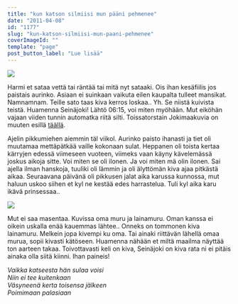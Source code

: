 ```yaml
---
title: "kun katson silmiisi mun pääni pehmenee"
date: "2011-04-08"
id: "1177"
slug: "kun-katson-silmiisi-mun-paani-pehmenee"
coverImageId: ""
template: "page"
post_button_label: "Lue lisää"
---
```


[![](images/nimet%25C3%25B6n26.png)](http://4.bp.blogspot.com/-P8STVUPiMAA/TZ8s0p_G19I/AAAAAAAAAE0/pj1NQk1ASM0/s1600/nimet%25C3%25B6n26.png)

  
Harmi et sataa vettä tai räntää tai mitä nyt sataaki. Ois ihan kesäfiilis jos paistais aurinko. Asiaan ei suinkaan vaikuta eilen kaupalta tulleet mansikat. Namnamnam. Teille sato taas kiva kerros loskaa.. Yh. Se niistä kuivista teistä. Huamenna Seinäjoki! Lähtö 06:15, voi miten myöhään. Mut eiköhän vajaan viiden tunnin automatka riitä silti. Toissatorstain Jokimaakuvia on muuten esillä [täällä](http://maisaw.otukset.fi/kuvat/2011/Ravit/TotoTV+Jokimaa/).  
  
Ajelin pikkumiehen aiemmin täl viikol. Aurinko paisto ihanasti ja tiet oli muutamaa mettäpätkää vaille kokonaan sulat. Heppanen oli toista kertaa kärryjen edessä viimeseen vuoteen, viimeks vaan käyny kävelemässä joskus aikoja sitte. Voi miten se oli ilonen. Ja voi miten mä olin ilonen. Sai ajella ilman hanskoja, tuuliki oli lämmin ja oli älyttömän kiva ajaa pitkästä aikaa. Seuraavana päivänä oli pikkusen jalat aika karussa kunnossa, mut haluun uskoo siihen et kyl ne kestää edes harrastelua. Tuli kyl aika karu ikävä prinsessaa..  
  

[![](images/nimet%25C3%25B6n25.png)](http://4.bp.blogspot.com/-MFuk4a9Zy8c/TZ8szRVxIsI/AAAAAAAAAEw/Bh_Wt05s2Ys/s1600/nimet%25C3%25B6n25.png)

  
Mut ei saa masentaa. Kuvissa oma muru ja lainamuru. Oman kanssa ei oikein uskalla enää kauemmas lähtee.. Onneks on tommonen kiva lainamuru. Melkein jopa kivempi ku oma. Tai ainaki riittävän lähellä omaa murua, sopii kivasti kätöseen. Huamenna nähään et miltä maailma näyttää ton aarteen takaa. Toivottavasti keli on kiva, Seinäjoki on kiva rata ni ei pitäis ainaka olla siitä kiinni. Ihan paineis!  
  
_Vaikka katseesta hän sulaa voisi  
Niin ei tee kuitenkaan  
Väsyneenä kerta toisensa jälkeen  
Poimimaan palasiaan_
